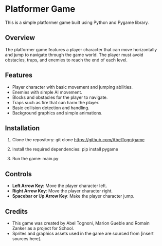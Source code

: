 # Platformer Game

This is a simple platformer game built using Python and Pygame library.

## Overview

The platformer game features a player character that can move horizontally and jump to navigate through the game world. The player must avoid obstacles, traps, and enemies to reach the end of each level.

## Features

- Player character with basic movement and jumping abilities.
- Enemies with simple AI movement.
- Blocks and obstacles for the player to navigate.
- Traps such as fire that can harm the player.
- Basic collision detection and handling.
- Background graphics and simple animations.

## Installation

1. Clone the repository:
git clone https://github.com/AbelTogn/game

2. Install the required dependencies:
pip install pygame

3. Run the game:
main.py


## Controls

- **Left Arrow Key**: Move the player character left.
- **Right Arrow Key**: Move the player character right.
- **Spacebar or Up Arrow Key**: Make the player character jump.

## Credits

- This game was created by Abel Tognoni, Marion Gueble and Romain Zanker as a project for School.
- Sprites and graphics assets used in the game are sourced from [insert sources here].

